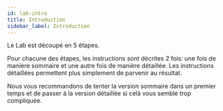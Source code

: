 ```yaml
---
id: lab-intro
title: Introduction
sidebar_label: Introduction
---
```


Le Lab est découpé en 5 étapes.

Pour chacune des étapes, les instructions sont décrites 2 fois: une fois de manière sommaire et une autre fois de manière détaillée. Les instructions détaillées permettent plus simplement de parvenir au résultat.

Nous vous recommandons de tenter la version sommaire dans un premier temps et de passer à la version détaillée si celà vous semble trop compliquée.
